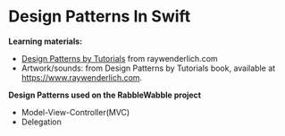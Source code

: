 
# Design Patterns In Swift
**Learning materials:** 
- [Design Patterns by Tutorials](https://www.raywenderlich.com/books/design-patterns-by-tutorials) from raywenderlich.com
- Artwork/sounds: from Design Patterns by Tutorials book, available at https://www.raywenderlich.com.

**Design Patterns used on the RabbleWabble project**
- Model-View-Controller(MVC)
- Delegation


